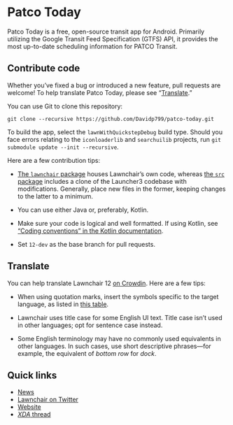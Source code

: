 # Patco Today
Patco Today is a free, open-source transit app for Android. Primarily utilizing the Google Transit Feed Specification (GTFS) API, it provides the most up-to-date scheduling information for PATCO Transit.

## Contribute code

Whether you’ve fixed a bug or introduced a new feature, pull requests are welcome! To help translate Patco Today, please see “[Translate](#translate).”

You can use Git to clone this repository:

```
git clone --recursive https://github.com/Davidp799/patco-today.git
```

To build the app, select the `lawnWithQuickstepDebug` build type. Should you face errors relating to the `iconloaderlib` and `searchuilib` projects, run `git submodule update --init --recursive`.

Here are a few contribution tips:

- [The `lawnchair` package](https://github.com/LawnchairLauncher/lawnchair/tree/12-dev/lawnchair) houses Lawnchair’s own code, whereas [the `src` package](https://github.com/LawnchairLauncher/lawnchair/tree/12-dev/src) includes a clone of the Launcher3 codebase with modifications. Generally, place new files in the former, keeping changes to the latter to a minimum.

- You can use either Java or, preferably, Kotlin.

- Make sure your code is logical and well formatted. If using Kotlin, see [“Coding conventions” in the Kotlin documentation](https://kotlinlang.org/docs/coding-conventions.html).

- Set `12-dev` as the base branch for pull requests.

## Translate

You can help translate Lawnchair 12 [on Crowdin](https://lawnchair.crowdin.com/lawnchair). Here are a few tips:

- When using quotation marks, insert the symbols specific to the target language, as listed in [this table](https://en.wikipedia.org/wiki/Quotation_mark#Summary_table).

- Lawnchair uses title case for some English UI text. Title case isn’t used in other languages; opt for sentence case instead.

- Some English terminology may have no commonly used equivalents in other languages. In such cases, use short descriptive phrases—for example, the equivalent of _bottom row_ for _dock_.

## Quick links

- [News](https://t.me/lawnchairci)
- [Lawnchair on Twitter](https://twitter.com/lawnchairapp)
- [Website](https://lawnchair.app)
- [_XDA_ thread](https://forum.xda-developers.com/t/lawnchair-customizable-pixel-launcher.3627137/)
